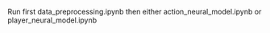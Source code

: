 Run first data_preprocessing.ipynb then either action_neural_model.ipynb or player_neural_model.ipynb
